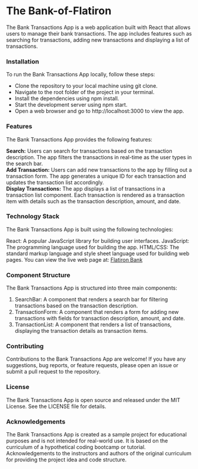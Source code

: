 # The Bank-of-Flatiron
The Bank Transactions App is a web application built with React that allows users to manage their bank transactions. The app includes features such as searching for transactions, adding new transactions and displaying a list of transactions.

### Installation
To run the Bank Transactions App locally, follow these steps:

- Clone the repository to your local machine using git clone.
- Navigate to the root folder of the project in your terminal.
- Install the dependencies using npm install.
- Start the development server using npm start.
- Open a web browser and go to http://localhost:3000 to view the app.
### Features
The Bank Transactions App provides the following features:

**Search:** Users can search for transactions based on the transaction description. The app filters the transactions in real-time as the user types in the search bar.  
**Add Transaction:** Users can add new transactions to the app by filling out a transaction form. The app generates a unique ID for each transaction and updates the transaction list accordingly.  
**Display Transactions:** The app displays a list of transactions in a transaction list component. Each transaction is rendered as a transaction item with details such as the transaction description, amount, and date.
### Technology Stack
The Bank Transactions App is built using the following technologies:

React: A popular JavaScript library for building user interfaces.
JavaScript: The programming language used for building the app.
HTML/CSS: The standard markup language and style sheet language used for building web pages.
You can view the live web page at: [Flatiron Bank](https://bank-of-flatiron-hioo-fptxcgixf-brianrono.vercel.app)
 
### Component Structure
The Bank Transactions App is structured into three main components:

1. SearchBar: A component that renders a search bar for filtering transactions based on the transaction description.
2. TransactionForm: A component that renders a form for adding new transactions with fields for transaction description, amount, and date.
3. TransactionList: A component that renders a list of transactions, displaying the transaction details as transaction items.
### Contributing
Contributions to the Bank Transactions App are welcome! If you have any suggestions, bug reports, or feature requests, please open an issue or submit a pull request to the repository.

### License
The Bank Transactions App is open source and released under the MIT License. See the LICENSE file for details.

### Acknowledgements
The Bank Transactions App is created as a sample project for educational purposes and is not intended for real-world use. It is based on the curriculum of a hypothetical coding bootcamp or tutorial. Acknowledgements to the instructors and authors of the original curriculum for providing the project idea and code structure.